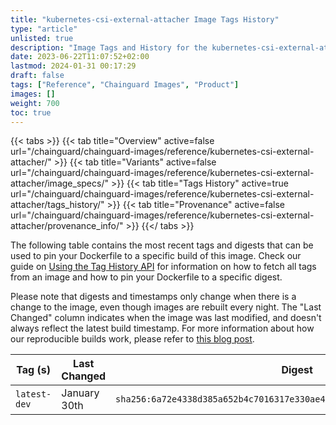 ```yaml
---
title: "kubernetes-csi-external-attacher Image Tags History"
type: "article"
unlisted: true
description: "Image Tags and History for the kubernetes-csi-external-attacher Chainguard Image"
date: 2023-06-22T11:07:52+02:00
lastmod: 2024-01-31 00:17:29
draft: false
tags: ["Reference", "Chainguard Images", "Product"]
images: []
weight: 700
toc: true
---
```


{{< tabs >}}
{{< tab title="Overview" active=false url="/chainguard/chainguard-images/reference/kubernetes-csi-external-attacher/" >}}
{{< tab title="Variants" active=false url="/chainguard/chainguard-images/reference/kubernetes-csi-external-attacher/image_specs/" >}}
{{< tab title="Tags History" active=true url="/chainguard/chainguard-images/reference/kubernetes-csi-external-attacher/tags_history/" >}}
{{< tab title="Provenance" active=false url="/chainguard/chainguard-images/reference/kubernetes-csi-external-attacher/provenance_info/" >}}
{{</ tabs >}}

The following table contains the most recent tags and digests that can be used to pin your Dockerfile to a specific build of this image. Check our guide on [Using the Tag History API](/chainguard/chainguard-images/using-the-tag-history-api/) for information on how to fetch all tags from an image and how to pin your Dockerfile to a specific digest.

Please note that digests and timestamps only change when there is a change to the image, even though images are rebuilt every night. The "Last Changed" column indicates when the image was last modified, and doesn't always reflect the latest build timestamp. For more information about how our reproducible builds work, please refer to [this blog post](https://www.chainguard.dev/unchained/reproducing-chainguards-reproducible-image-builds).

| Tag (s)       | Last Changed | Digest                                                                    |
|---------------|--------------|---------------------------------------------------------------------------|
|  `latest-dev` | January 30th | `sha256:6a72e4338d385a652b4c7016317e330ae4ec18f39efde7bdecb9a44e028eb587` |

